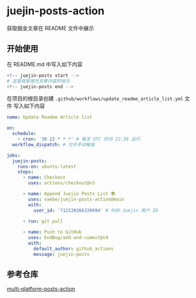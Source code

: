 # juejin-posts-action

获取掘金文章在 README 文件中展示

## 开始使用

在 README.md 中写入如下内容

```bash
<!-- juejin-posts start -->
# 这里就是填充文章内容的地方
<!-- juejin-posts end -->
```

在项目的根目录创建 `.github/workflows/update_readme_article_list.yml` 文件 写入如下内容

```yml
name: Update Readme Article list

on:
  schedule:
    - cron: '30 22 * * *' # 每天 UTC 时间 22:30 运行
  workflow_dispatch: # 允许手动触发

jobs:
  juejin-posts:
    runs-on: ubuntu-latest
    steps:
      - name: Checkout
        uses: actions/checkout@v3

      - name: Append Juejin Posts List 📚
        uses: vaebe/juejin-posts-action@main
        with:
          user_id: '712139266339694' # 你的 Juejin 用户 ID

      - run: git pull
      
      - name: Push to GitHub
        uses: EndBug/add-and-commit@v9
        with:
          default_author: github_actions
          message: juejin-posts
```

## 参考仓库

[multi-platform-posts-action](https://github.com/baozouai/multi-platform-posts-action)
